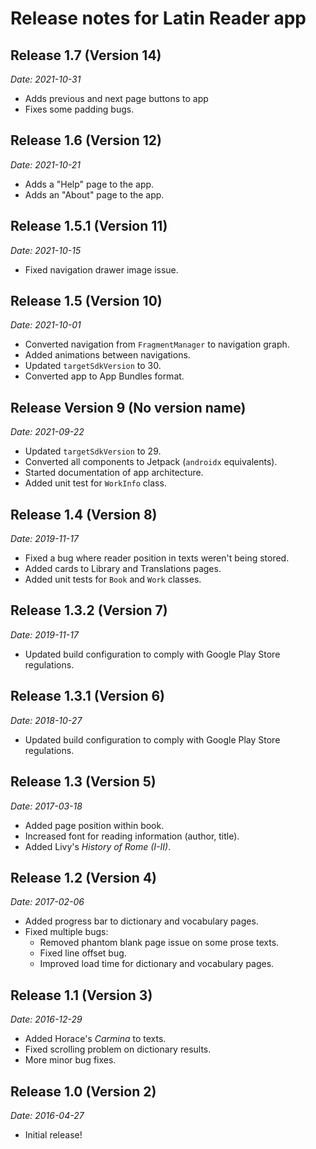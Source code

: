 # Release notes for Latin Reader app

## Release 1.7 (Version 14)

_Date: 2021-10-31_

* Adds previous and next page buttons to app
* Fixes some padding bugs.

## Release 1.6 (Version 12)

_Date: 2021-10-21_

* Adds a "Help" page to the app.
* Adds an "About" page to the app.

## Release 1.5.1 (Version 11)

_Date: 2021-10-15_

* Fixed navigation drawer image issue.

## Release 1.5 (Version 10)

_Date: 2021-10-01_

* Converted navigation from `FragmentManager` to navigation graph.
* Added animations between navigations.
* Updated `targetSdkVersion` to 30.
* Converted app to App Bundles format.

## Release Version 9 (No version name)

_Date: 2021-09-22_

* Updated `targetSdkVersion` to 29.
* Converted all components to Jetpack (`androidx` equivalents).
* Started documentation of app architecture.
* Added unit test for `WorkInfo` class.

## Release 1.4 (Version 8)

_Date: 2019-11-17_

* Fixed a bug where reader position in texts weren't being stored.
* Added cards to Library and Translations pages.
* Added unit tests for `Book` and `Work` classes.

## Release 1.3.2 (Version 7)

_Date: 2019-11-17_

* Updated build configuration to comply with Google Play Store regulations.

## Release 1.3.1 (Version 6)

_Date: 2018-10-27_

* Updated build configuration to comply with Google Play Store regulations.

## Release 1.3 (Version 5)

_Date: 2017-03-18_

* Added page position within book.
* Increased font for reading information (author, title).
* Added Livy's _History of Rome (I-II)_.

## Release 1.2 (Version 4)

_Date: 2017-02-06_

* Added progress bar to dictionary and vocabulary pages.
* Fixed multiple bugs:
  - Removed phantom blank page issue on some prose texts.
  - Fixed line offset bug.
  - Improved load time for dictionary and vocabulary pages.

## Release 1.1 (Version 3)

_Date: 2016-12-29_

* Added Horace's _Carmina_ to texts.
* Fixed scrolling problem on dictionary results.
* More minor bug fixes.

## Release 1.0 (Version 2)

_Date: 2016-04-27_

* Initial release!
